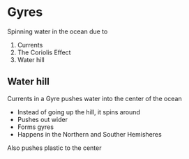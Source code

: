# Gyres

Spinning water in the ocean due to
1. Currents
2. The Coriolis Effect
3. Water hill
 
## Water hill

Currents in a Gyre pushes water into the center of the ocean
- Instead of going up the hill, it spins around
- Pushes out wider
- Forms gyres
- Happens in the Northern and Souther Hemisheres

Also pushes plastic to the center


